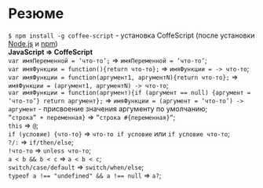 # Резюме

`$ npm install -g coffee-script` - установка CoffeScript (после установки [Node.js](http://nodejs.org/) и [npm](http://npmjs.org/))    
**JavaScript => CoffeScript**    
`var имяПеременной = ‘что-то’;` => `имяПеременной = ‘что-то’`;   
`var имяФункции = function(){return что-то};` => `имяФункции = -> что-то`;   
`var имяФункции = function(аргумент1, аргументN){return что-то};` => `имяФункции = (аргумент1, аргументN) -> что-то`;   
`var имяФункции = function(аргумент){if (аргумент == null) {аргумент = ‘что-то’} return аргумент};` => `имяФункции = (аргумент = ‘что-то’) -> аргумент` - присвоение значения аргументу по умолчанию;   
`”строка” + переменная}` => `”строка #{переменная}”`;   
`this` => `@`;   
`if (условие) {что-то}` => `что-то if условие` или `if условие что-то`;   
`?/:` => `if/then/else`;   
`!что-то` => `unless что-то`;   
`a < b && b < c` => `a < b < c`;   
`switch/case/default` => `switch/when/else`;   
`typeof a !== "undefined" && a !== null` => `a?`;   
